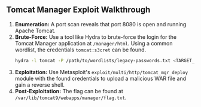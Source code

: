 ## Tomcat Manager Exploit Walkthrough

1.  **Enumeration:** A port scan reveals that port 8080 is open and running Apache Tomcat.
2.  **Brute-Force:** Use a tool like Hydra to brute-force the login for the Tomcat Manager application at `/manager/html`. Using a common wordlist, the credentials `tomcat:s3cret` can be found.
    ```bash
    hydra -l tomcat -P /path/to/wordlists/legacy-passwords.txt <TARGET_IP> -s 8080 http-get /manager/html
    ```
3.  **Exploitation:** Use Metasploit's `exploit/multi/http/tomcat_mgr_deploy` module with the found credentials to upload a malicious WAR file and gain a reverse shell.
4.  **Post-Exploitation:** The flag can be found at `/var/lib/tomcat9/webapps/manager/flag.txt`.
